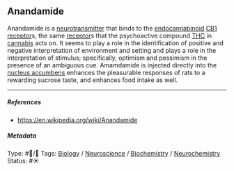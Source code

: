## Anandamide

Anandamide is a [neurotransmitter](Neurotransmitter.md) that binds to the [endocannabinoid]() [CB1 receptor]()s, the same [receptor](Receptor.md)s that the psychoactive compound [THC]() in [cannabis]() acts on. It seems to play a role in the identification of positive and negative interpretation of environment and setting and plays a role in the interpretation of stimulus; specifically, optimism and pessimism in the presence of an ambiguous cue. Amamdamide is injected directly into the [nucleus accumbens](Nucleus%20accumbens.md) enhances the pleasurable responses of rats to a rewarding sucrose taste, and enhances food intake as well.

---

##### References

* https://en.wikipedia.org/wiki/Anandamide

##### Metadata

Type: #🔵/🔵 
Tags: [Biology]() / [Neuroscience](Neuroscience.md) / [Biochemistry](Biochemistry.md) / [Neurochemistry](Neurochemistry.md) 
Status: #☀️ 
